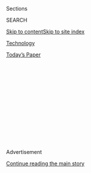 <div id="app">

<div>

<div>

<div>

<div class="NYTAppHideMasthead css-1q2w90k e1suatyy0">

<div class="section css-ui9rw0 e1suatyy2">

<div class="css-eph4ug er09x8g0">

<div class="css-6n7j50">

</div>

<span class="css-1dv1kvn">Sections</span>

<div class="css-10488qs">

<span class="css-1dv1kvn">SEARCH</span>

</div>

[Skip to content](#site-content)[Skip to site
index](#site-index)

</div>

<div id="masthead-section-label" class="css-1wr3we4 eaxe0e00">

[Technology](https://www.nytimes.com/section/technology)

</div>

<div class="css-10698na e1huz5gh0">

</div>

</div>

<div id="masthead-bar-one" class="section hasLinks css-15hmgas e1csuq9d3">

<div class="css-uqyvli e1csuq9d0">

</div>

<div class="css-1uqjmks e1csuq9d1">

</div>

<div class="css-9e9ivx">

[](https://myaccount.nytimes.com/auth/login?response_type=cookie&client_id=vi)

</div>

<div class="css-1bvtpon e1csuq9d2">

[Today’s
Paper](https://www.nytimes.com/section/todayspaper)

</div>

</div>

</div>

</div>

<div data-aria-hidden="false">

<div id="site-content" data-role="main">

<div>

<div class="css-1aor85t" style="opacity:0.000000001;z-index:-1;visibility:hidden">

<div class="css-1hqnpie">

<div class="css-epjblv">

<span class="css-17xtcya">[Technology](/section/technology)</span><span class="css-x15j1o">|</span><span class="css-fwqvlz">U.S.
Restricts Sales to ZTE, Saying It Breached
Sanctions</span>

</div>

<div class="css-k008qs">

<div class="css-1iwv8en">

<span class="css-18z7m18"></span>

<div>

</div>

</div>

<span class="css-1n6z4y">https://nyti.ms/1R1unx9</span>

<div class="css-1705lsu">

<div class="css-4xjgmj">

<div class="css-4skfbu" data-role="toolbar" data-aria-label="Social Media Share buttons, Save button, and Comments Panel with current comment count" data-testid="share-tools">

  - 
  - 
  - 
  - 
    
    <div class="css-6n7j50">
    
    </div>

  - 

</div>

</div>

</div>

</div>

</div>

</div>

<div id="NYT_TOP_BANNER_REGION" class="css-13pd83m">

</div>

<div id="top-wrapper" class="css-1sy8kpn">

<div id="top-slug" class="css-l9onyx">

Advertisement

</div>

[Continue reading the main
story](#after-top)

<div class="ad top-wrapper" style="text-align:center;height:100%;display:block;min-height:250px">

<div id="top" class="place-ad" data-position="top" data-size-key="top">

</div>

</div>

<div id="after-top">

</div>

</div>

<div id="sponsor-wrapper" class="css-1hyfx7x">

<div id="sponsor-slug" class="css-19vbshk">

Supported by

</div>

[Continue reading the main
story](#after-sponsor)

<div id="sponsor" class="ad sponsor-wrapper" style="text-align:center;height:100%;display:block">

</div>

<div id="after-sponsor">

</div>

</div>

<div class="css-1vkm6nb ehdk2mb0">

# U.S. Restricts Sales to ZTE, Saying It Breached Sanctions

</div>

<div class="css-79elbk" data-testid="photoviewer-wrapper">

<div class="css-z3e15g" data-testid="photoviewer-wrapper-hidden">

</div>

<div class="css-1a48zt4 ehw59r15" data-testid="photoviewer-children">

![<span class="css-16f3y1r e13ogyst0" data-aria-hidden="true">The
Chinese smartphone maker ZTE’s display at the Mobile World Congress in
Barcelona, Spain, last
month.</span><span class="css-cnj6d5 e1z0qqy90" itemprop="copyrightHolder"><span class="css-1ly73wi e1tej78p0">Credit...</span><span><span>Lluis
Gene/Agence France-Presse — Getty
Images</span></span></span>](https://static01.nyt.com/images/2016/03/08/business/08zte/08zte-articleLarge.jpg?quality=75&auto=webp&disable=upscale)

</div>

</div>

<div class="css-xt80pu e12qa4dv0">

<div class="css-18e8msd">

<div class="css-vp77d3 epjyd6m0">

<div class="css-1baulvz">

By [<span class="css-1baulvz last-byline" itemprop="name">Paul
Mozur</span>](https://www.nytimes.com/by/paul-mozur)

</div>

</div>

  - March 7,
    2016

  - 
    
    <div class="css-4xjgmj">
    
    <div class="css-d8bdto" data-role="toolbar" data-aria-label="Social Media Share buttons, Save button, and Comments Panel with current comment count" data-testid="share-tools">
    
      - 
      - 
      - 
      - 
        
        <div class="css-6n7j50">
        
        </div>
    
      - 
    
    </div>
    
    </div>

</div>

</div>

<div class="section meteredContent css-1r7ky0e" name="articleBody" itemprop="articleBody">

<div class="css-1fanzo5 StoryBodyCompanionColumn">

<div class="css-53u6y8">

HONG KONG — ZTE is one of China’s few truly international electronics
firms. Yet American companies will now need special permission to sell
to it.

The company, which makes smartphones, was found to have violated
American sanctions against Iran by selling United States-made goods to
the country, according to a [Commerce Department
statement](https://s3.amazonaws.com/public-inspection.federalregister.gov/2016-05104.pdf "The statement.")
on Monday. As a result, ZTE will be blocked from buying any technology
from American companies without a special license.

ZTE planned to “illicitly re-export controlled items to Iran in
violation of U.S export laws,” the Commerce Department said. The
sanctions against Iran, many of which were [recently
lifted](http://www.nytimes.com/2016/03/08/world/middleeast/embargo-lifted-iranian-oil-reaches-europe.html "Times article."),
were intended to restrict Iran’s nuclear work.

The export controls against ZTE are unusual because such actions are
rarely taken against such large companies. The action underscores how
important the push is by the United States to gain China’s cooperation
in embargoes intended to combat nuclear proliferation.

</div>

</div>

<div class="css-1fanzo5 StoryBodyCompanionColumn">

<div class="css-53u6y8">

The export controls are also risky because they could easily prompt a
backlash from Beijing. Technology has become a sticking point in
Chinese-American relations. Washington has accused Chinese
government-sponsored hackers of stealing American trade secrets.

On Tuesday, the Commerce Ministry of China criticized the American
restrictions. In a [statement posted on its
website](http://www.mofcom.gov.cn/article/ae/ag/201603/20160301270246.shtml "Statement in Chinese."),
the ministry said: “The U.S. move will severely affect normal operations
of Chinese companies. China will continue negotiating with the U.S. side
on this issue.”

Recent scrutiny in the United States has also scuttled some Chinese
investments in American tech companies. ZTE’s much larger domestic
competitor, Huawei, is effectively banned from selling its telecom
network equipment in the United States.

Beijing has fought back by increasing scrutiny of American companies’
operations in China. It [fined
Qualcomm](http://www.nytimes.com/2015/02/10/business/international/qualcomm-fine-china-antitrust-investigation.html "Times article.")
for antitrust violations and raided Microsoft’s offices as part of a
continuing investigation.

Chinese state news media has complained bitterly about revelations from
the former National Security Agency contractor Edward J. Snowden about
American spying and has called for a domestic purge of United States
technology.

</div>

</div>

<div class="css-1fanzo5 StoryBodyCompanionColumn">

<div class="css-53u6y8">

Although analysts said that the export controls against ZTE were most
likely aimed at nuclear proliferation rather than being a new jab in
heightened technology trade tensions, China’s interpretation of the
action was an open question.

“Depending on how both sides read it, this could be a specific case, or
it could get overheated and extended,” said Scott Kennedy, a scholar at
the Center for Strategic and International Studies, a nonprofit research
group.

Trading of ZTE’s shares was suspended Monday before the announcement.
News of the export controls was first reported by Reuters.

ZTE [said in a
statement](http://wwwen.zte.com.cn/en/press_center/news/201603/t20160308_448866.html)
Tuesday morning that it was “fully committed to compliance with the laws
and regulations in the jurisdictions in which it operates. ZTE has been
cooperating, will continue to cooperate and communicate with all U.S.
agencies as required.”

ZTE’s status within China is likely to make the export controls big news
there. Though not well known in the United States, ZTE is an
international champion of the Chinese high-tech industry, with a market
capitalization of around $10 billion. After China’s first lady, Peng
Liyuan, aroused online criticism by using an Apple iPhone during a 2013
trip to Mexico, she switched to a ZTE phone for a public trip in 2014.

In Monday’s statement, the Commerce Department
[provided](http://www.bis.doc.gov/index.php/about-bis/newsroom "The documents.")
two internal ZTE documents to back up the claims that the company was
violating sanctions. One, from 2011, signed by several senior ZTE
executives, discussed the risks of United States export controls and
noted that ZTE had “ongoing projects in all five major embargoed
countries — Iran, Sudan, North Korea, Syria and Cuba.” It also said that
the Iran project was the “biggest risk.”

In the other document, ZTE mapped out the way it could circumvent
American export controls in a complex flow chart, including using a
“shell” company structure.

</div>

</div>

<div class="css-1fanzo5 StoryBodyCompanionColumn">

<div class="css-53u6y8">

The new export controls are likely to make business difficult for ZTE.
Though the company sells its own branded smartphones and telecom
infrastructure equipment, it buys components from American tech
companies, using, for example, [Qualcomm
chips](https://www.qualcomm.com/products/snapdragon/zte) in some of its
phones. Given the complexity of the electronics supply chain and the
mass production of specific devices, it will probably prove costly for
ZTE to shuffle the design and sourcing for its products.

Daniel H. Rosen, a partner at the research firm Rhodium Group, said that
given ZTE’s behavior, it would have “required an extraordinary degree of
confidence building” between the United States and China to avoid the
current situation.

“That does not appear to have taken place,” he said.

</div>

</div>

</div>

<div>

</div>

<div>

</div>

<div>

</div>

<div>

<div id="bottom-wrapper" class="css-1ede5it">

<div id="bottom-slug" class="css-l9onyx">

Advertisement

</div>

[Continue reading the main
story](#after-bottom)

<div id="bottom" class="ad bottom-wrapper" style="text-align:center;height:100%;display:block;min-height:90px">

</div>

<div id="after-bottom">

</div>

</div>

</div>

</div>

</div>

## Site Index

<div>

</div>

## Site Information Navigation

  - [© <span>2020</span> <span>The New York Times
    Company</span>](https://help.nytimes.com/hc/en-us/articles/115014792127-Copyright-notice)

<!-- end list -->

  - [NYTCo](https://www.nytco.com/)
  - [Contact
    Us](https://help.nytimes.com/hc/en-us/articles/115015385887-Contact-Us)
  - [Work with us](https://www.nytco.com/careers/)
  - [Advertise](https://nytmediakit.com/)
  - [T Brand Studio](http://www.tbrandstudio.com/)
  - [Your Ad
    Choices](https://www.nytimes.com/privacy/cookie-policy#how-do-i-manage-trackers)
  - [Privacy](https://www.nytimes.com/privacy)
  - [Terms of
    Service](https://help.nytimes.com/hc/en-us/articles/115014893428-Terms-of-service)
  - [Terms of
    Sale](https://help.nytimes.com/hc/en-us/articles/115014893968-Terms-of-sale)
  - [Site
    Map](https://spiderbites.nytimes.com)
  - [Help](https://help.nytimes.com/hc/en-us)
  - [Subscriptions](https://www.nytimes.com/subscription?campaignId=37WXW)

</div>

</div>

</div>

</div>
